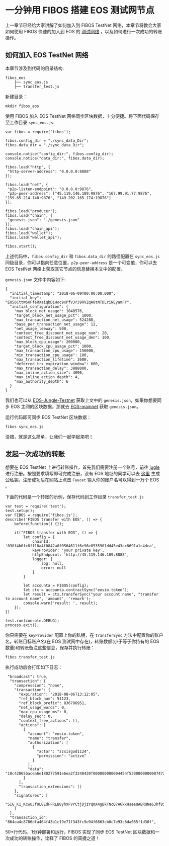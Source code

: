 # 一分钟用 FIBOS 搭建 EOS 测试网节点

上一章节已经给大家讲解了如何加入到 FIBOS TestNet 网络，本章节将教会大家如何使用 FIBOS 快速的加入到 EOS 的 [测试网络](http://jungle.cryptolions.io/#home) ，以及如何进行一次成功的转账操作。

## 如何加入 EOS TestNet 网络
本章节涉及到代码的目录结构:

```
fibos_eos
    ├── sync_eos.js
    ├── transfer_test.js

```
新建目录：
```
mkdir fibos_eos
```

使用 FIBOS 加入 EOS TestNet 网络同步区块数据，十分便捷。将下面代码保存至工作目录 `sync_eos.js`:

```
var fibos = require('fibos');

fibos.config_dir = "./sync_data_Dir";
fibos.data_dir = "./sync_data_Dir";

console.notice("config_dir:", fibos.config_dir);
console.notice("data_dir:", fibos.data_dir);

fibos.load("http", {
 "http-server-address": "0.0.0.0:8888"
});

fibos.load("net", {
 "p2p-listen-endpoint": "0.0.0.0:9876",
 "p2p-peer-address": ["45.119.146.189:9876", "167.99.91.77:9876", "159.65.214.148:9876", "149.202.165.174:19876"]
});

fibos.load("producer");
fibos.load("chain", {
 "genesis-json": "./genesis.json"
});
fibos.load("chain_api");
fibos.load("wallet");
fibos.load("wallet_api");

fibos.start();
```

上述代码中，`fibos.config_dir` 和 `fibos.data_dir` 的路径配置在 `sync_eos.js` 同级目录，你可以指向任意位置，`p2p-peer-address` 是一个可变值，你可以去 EOS TestNet 网络上获取其它节点的信息替换本文中的配置。

`genesis.json` 文件中内容如下:

```
{
  "initial_timestamp": "2018-06-09T00:00:00.000",
  "initial_key": "EOS6CttW6XFfeRXaiqbD1Hoc9xPfVJrJ9RVZqA8tNTDLriNEyamFY",
  "initial_configuration": {
    "max_block_net_usage": 1048576,
    "target_block_net_usage_pct": 1000,
    "max_transaction_net_usage": 524288,
    "base_per_transaction_net_usage": 12,
    "net_usage_leeway": 500,
    "context_free_discount_net_usage_num": 20,
    "context_free_discount_net_usage_den": 100,
    "max_block_cpu_usage": 200000,
    "target_block_cpu_usage_pct": 1000,
    "max_transaction_cpu_usage": 150000,
    "min_transaction_cpu_usage": 100,
    "max_transaction_lifetime": 3600,
    "deferred_trx_expiration_window": 600,
    "max_transaction_delay": 3888000,
    "max_inline_action_size": 4096,
    "max_inline_action_depth": 4,
    "max_authority_depth": 6
  }
}
```

我们也可以从 [EOS-Jungle-Testnet](https://github.com/CryptoLions/EOS-Jungle-Testnet/blob/aa499583d5e7f19799d93ab569e29b39741d1bb4/genesis.json) 获取上文中的 `genesis.json`，如果你想要同步 EOS 主网的区块数据，那就去  [EOS-mainnet](https://github.com/EOS-Mainnet/eos/blob/mainnet-1.1.3/mainnet-genesis.json) 获取 `genesis.json`。

运行代码即可同步 EOS TestNet 区块数据：

```
fibos sync_eos.js
```

没错，就是这么简单，让我们一起学起来吧！

## 发起一次成功的转账

想要在 EOS TestNet 上进行转账操作，首先我们需要注册一个账号，前往 [jugle](http://jungle.cryptolions.io/#account) 进行注册。按照要求填写即可完成注册，没有 EOS 地址的同学可以去 [这里](https://meet.one/generate.html) 生成公私钥。注册成功后在网站上点击 `Faucet` 输入你的账户名可以得到一万个 EOS 。

下面的代码是一个转账的示例，保存代码到工作目录 `transfer_test.js`

```
var test = require('test');
test.setup();
var FIBOS = require('fibos.js');
describe('FIBOS transfer with EOS', () => {
    before(function() {});

    it("FIBOS transfer with EOS", () => {
        let config = {
            chainId: '038f4b0fc8ff18a4f0842a8f0564611f6e96e8535901dd45e43ac8691a1c4dca', 
            keyProvider: 'your private key', 
            httpEndpoint: 'http://45.119.146.189:8888',
            logger: {
                log: null,
                error: null
            }
        }

        let accounta = FIBOS(config);
        let ctx = accounta.contractSync("eosio.token");
        let result = ctx.transferSync("your account name", "transfer to account name", 'amount', 'remark');
        console.warn('result: ', result);
    });
})

test.run(console.DEBUG);
process.exit();
```

你只需要在 `keyProvider` 配置上你的私钥，在 `transferSync` 方法中配置你的账户名，转账目标账户名(在 EOS 测试网中存在)，转账数额(小于等于你持有的 EOS 数量)和转账备注这些信息，保存并执行转账：

```
fibos transfer_test.js
```

执行成功后会打印如下日志：

```
 "broadcast": true,
  "transaction": {
    "compression": "none",
    "transaction": {
      "expiration": "2018-08-06T13:12:05",
      "ref_block_num": 51123,
      "ref_block_prefix": 836786951,
      "net_usage_words": 0,
      "max_cpu_usage_ms": 0,
      "delay_sec": 0,
      "context_free_actions": [],
      "actions": [
        {
          "account": "eosio.token",
          "name": "transfer",
          "authorization": [
            {
              "actor": "zzxisgod1124",
              "permission": "active"
            }
          ],
          "data": "10c42065bacea6e180277591e6ea2f3240420f000000000004454f5300000000087472616e73666572"
        }
      ],
      "transaction_extensions": []
    },
    "signatures": [
      "SIG_K1_KcwUJfUL8EdFFRLB8yhXFVrCtjDjzYqmX4gBkTNcQ7A6kxHseeQABRQNe6Jhf8S2dWnxhrisXU87UurPpsyuCppdP58SHs"
    ]
  },
  "transaction_id": "864ea4c8786dfa464f43b1c19e71f343fc9e94f6663cb0c7e93c6da085f1d30f",
```

50+行代码，1分钟部署和运行，FIBOS 实现了同步 EOS TestNet 区块数据和一次成功的转账操作，诠释了 FIBOS 的简捷之道！